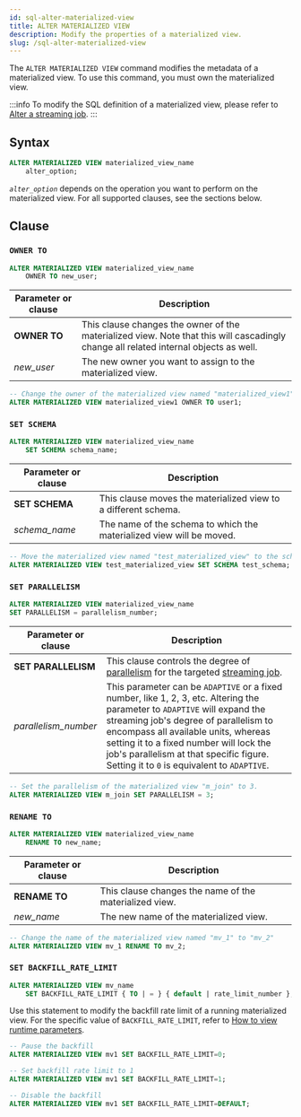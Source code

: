 ```yaml
---
id: sql-alter-materialized-view
title: ALTER MATERIALIZED VIEW
description: Modify the properties of a materialized view.
slug: /sql-alter-materialized-view
---
```

<head>
  <link rel="canonical" href="https://docs.risingwave.com/docs/current/sql-alter-materialized-view/" />
</head>

The `ALTER MATERIALIZED VIEW` command modifies the metadata of a materialized view. To use this command, you must own the materialized view.

:::info
To modify the SQL definition of a materialized view, please refer to [Alter a streaming job](/manage/alter-streaming.md).
:::

## Syntax

```sql
ALTER MATERIALIZED VIEW materialized_view_name 
    alter_option;
```

*`alter_option`* depends on the operation you want to perform on the materialized view. For all supported clauses, see the sections below.

## Clause

### `OWNER TO`

```sql title=Syntax
ALTER MATERIALIZED VIEW materialized_view_name
    OWNER TO new_user;
```

|Parameter or clause        | Description           |
|---------------------------|-----------------------|
|**OWNER TO**|This clause changes the owner of the materialized view. Note that this will cascadingly change all related internal objects as well.|
|*new_user*|The new owner you want to assign to the materialized view.|

```sql title=Examples
-- Change the owner of the materialized view named "materialized_view1" to user "user1"
ALTER MATERIALIZED VIEW materialized_view1 OWNER TO user1;
```

### `SET SCHEMA`

```sql title=Syntax
ALTER MATERIALIZED VIEW materialized_view_name
    SET SCHEMA schema_name;
```

|Parameter or clause        | Description           |
|---------------------------|-----------------------|
|**SET SCHEMA**|This clause moves the materialized view to a different schema.|
|*schema_name*|The name of the schema to which the materialized view will be moved.|

```sql title=Examples
-- Move the materialized view named "test_materialized_view" to the schema named "test_schema"
ALTER MATERIALIZED VIEW test_materialized_view SET SCHEMA test_schema;
```

### `SET PARALLELISM`

```sql title=Syntax
ALTER MATERIALIZED VIEW materialized_view_name
SET PARALLELISM = parallelism_number;
```

| Parameter or clause | Description |
| ------------------- | ----------------------------------------------- |
|**SET PARALLELISM**| This clause controls the degree of [parallelism](/concepts/key-concepts.md#parallelism) for the targeted [streaming job](/concepts/key-concepts.md#streaming-jobs).|
| *parallelism_number* | This parameter can be `ADAPTIVE` or a fixed number, like 1, 2, 3, etc. Altering the parameter to `ADAPTIVE` will expand the streaming job's degree of parallelism to encompass all available units, whereas setting it to a fixed number will lock the job's parallelism at that specific figure. Setting it to `0` is equivalent to `ADAPTIVE`.|

```sql title=Examples
-- Set the parallelism of the materialized view "m_join" to 3.
ALTER MATERIALIZED VIEW m_join SET PARALLELISM = 3;
```

### `RENAME TO`

```sql title=Syntax
ALTER MATERIALIZED VIEW materialized_view_name
    RENAME TO new_name;
```

|Parameter or clause        | Description           |
|---------------------------|-----------------------|
|**RENAME TO**|This clause changes the name of the materialized view.|
|*new_name*|The new name of the materialized view.|

```sql title=Examples
-- Change the name of the materialized view named "mv_1" to "mv_2"
ALTER MATERIALIZED VIEW mv_1 RENAME TO mv_2;
```

### `SET BACKFILL_RATE_LIMIT`

```sql title=Syntax
ALTER MATERIALIZED VIEW mv_name
    SET BACKFILL_RATE_LIMIT { TO | = } { default | rate_limit_number };
```

Use this statement to modify the backfill rate limit of a running materialized view. For the specific value of `BACKFILL_RATE_LIMIT`, refer to [How to view runtime parameters](/manage/view-configure-runtime-parameters.md#how-to-view-runtime-parameters).

```sql title="Examples"
-- Pause the backfill
ALTER MATERIALIZED VIEW mv1 SET BACKFILL_RATE_LIMIT=0;

-- Set backfill rate limit to 1
ALTER MATERIALIZED VIEW mv1 SET BACKFILL_RATE_LIMIT=1;

-- Disable the backfill
ALTER MATERIALIZED VIEW mv1 SET BACKFILL_RATE_LIMIT=DEFAULT;
```
